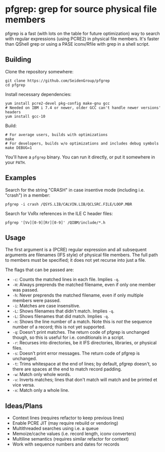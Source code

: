 # pfgrep: grep for source physical file members

pfgrep is a fast (with lots on the table for future optimization) way to search
with regular expressions (using PCRE2) in physical file members. It's faster
than QShell grep or using a PASE iconv/Rfile with grep in a shell script.

## Building

Clone the repository somewhere:

```shell
git clone https://github.com/SeidenGroup/pfgrep
cd pfgrep
```

Install necessary dependencies:

```shell
yum install pcre2-devel pkg-config make-gnu gcc
# Needed on IBM i 7.4 or newer, older GCC can't handle newer versions' headers
yum install gcc-10
```

Build:

```shell
# For average users, builds with optimizations
make
# For developers, builds w/o optimizations and includes debug symbols
make DEBUG=1
```

You'll have a `pfgrep` binary. You can run it directly, or put it somewhere in
your `PATH`.

## Examples

Search for the string "CRASH" in case insentive mode (including i.e. "crash")
in a member:

```shell
pfgrep -i crash /QSYS.LIB/CALVIN.LIB/QCLSRC.FILE/LOOP.MBR
```

Search for VxRx references in the ILE C header files:

```shell
pfgrep '[Vv][0-9][Rr][0-9]' /QIBM/include/*.h
```

## Usage

The first argument is a (PCRE) regular expression and all subsequent arguments
are filenames (IFS style) of physical file members. The full path to members
must be specified; it does not yet recurse into just a file.

The flags that can be passed are:

* `-c`: Counts the matched lines in each file. Implies `-q`.
* `-H`: Always preprends the matched filename, even if only one member was passed.
* `-h`: Never preprends the matched filename, even if only multiple members were passed.
* `-i`: Matches are case insensitive.
* `-L`: Shows filenames that didn't match. Implies `-q`.
* `-L`: Shows filenames that did match. Implies `-q`.
* `-n`: Shows the line number of a match. Note this is *not* the sequence number of a record; this is not yet supported.
* `-q`: Doesn't print matches. The return code of pfgrep is unchanged though, so this is useful for i.e. conditionals in a script.
* `-r`: Recurses into directories, be it IFS directories, libraries, or physical files.
* `-s`: Doesn't print error messages. The return code of pfgrep is unchanged.
* `-t`: Trims whitespace at the end of lines; by default, pfgrep doesn't, so there are spaces at the end to match record padding.
* `-w`: Match only whole words.
* `-v`: Inverts matches; lines that don't match will match and be printed et vice versa.
* `-x`: Match only a whole line.

## Ideas/Plans

* Context lines (requires refactor to keep previous lines)
* Enable PCRE JIT (may require rebuild or vendoring)
* Multithreaded searches using i.e. a queue
* Memoize/cache values (i.e. record length, iconv converters)
* Multiline semantics (requires similar refactor for context)
* Work with sequence numbers and dates for records

